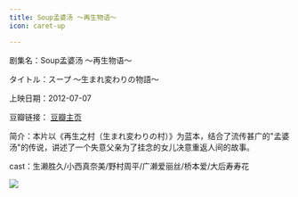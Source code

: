 ```yaml
---
title: Soup孟婆汤 ～再生物语～
icon: caret-up

---
```


剧集名：Soup孟婆汤 ～再生物语～

タイトル：スープ ～生まれ変わりの物語～

上映日期：2012-07-07

豆瓣链接： [豆瓣主页](https://movie.douban.com/subject/6814938/)

简介：本片以《再生之村（生まれ変わりの村）》为蓝本，结合了流传甚广的"孟婆汤"的传说，讲述了一个失意父亲为了挂念的女儿决意重返人间的故事。

cast：生濑胜久/小西真奈美/野村周平/广濑爱丽丝/桥本爱/大后寿寿花

![](https://listpic.tsgsanjiao.com/movie/2012/2012soup.jpg)